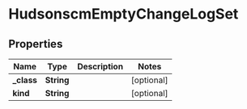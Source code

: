 
# HudsonscmEmptyChangeLogSet

## Properties
Name | Type | Description | Notes
------------ | ------------- | ------------- | -------------
**_class** | **String** |  |  [optional]
**kind** | **String** |  |  [optional]



